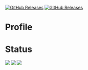 <a href="https://github.com/toshiki670/toshiki670/releases"><img alt="GitHub Releases" src="https://img.shields.io/github/release-date/toshiki670/toshiki670?style=flat-square"></a>
<a href="https://github.com/toshiki670/toshiki670/releases"><img alt="GitHub Releases" src="https://img.shields.io/github/v/tag/toshiki670/toshiki670?label=release&style=flat-square"></a>

# Profile

# Status
<a href='https://github.com/anuraghazra/github-readme-stats'>
  <img align='left' src='https://github-readme-stats.vercel.app/api?username=toshiki670&count_private=true&show_icons=true' />
</a>
<a href='https://github.com/anuraghazra/github-readme-stats'>
  <img align='left' src='https://github-readme-stats.vercel.app/api/top-langs/?username=toshiki670' />
</a>
<a href='https://github.com/ryo-ma/github-profile-trophy'>
  <img align='left' src='https://github-profile-trophy.vercel.app/?username=toshiki670&column=3' />
</a>
